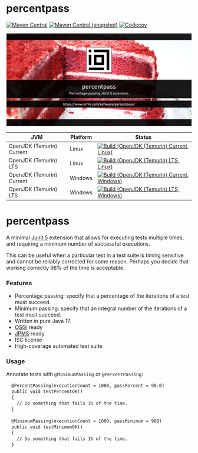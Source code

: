 percentpass
===

[![Maven Central](https://img.shields.io/maven-central/v/com.io7m.percentpass/com.io7m.percentpass.svg?style=flat-square)](http://search.maven.org/#search%7Cga%7C1%7Cg%3A%22com.io7m.percentpass%22)
[![Maven Central (snapshot)](https://img.shields.io/nexus/s/https/s01.oss.sonatype.org/com.io7m.percentpass/com.io7m.percentpass.svg?style=flat-square)](https://s01.oss.sonatype.org/content/repositories/snapshots/com/io7m/percentpass/)
[![Codecov](https://img.shields.io/codecov/c/github/io7m/percentpass.svg?style=flat-square)](https://codecov.io/gh/io7m/percentpass)

![percentpass](./src/site/resources/percentpass.jpg?raw=true)

| JVM | Platform | Status |
|-----|----------|--------|
| OpenJDK (Temurin) Current | Linux | [![Build (OpenJDK (Temurin) Current, Linux)](https://img.shields.io/github/actions/workflow/status/io7m/percentpass/main.linux.temurin.current.yml)](https://github.com/io7m/percentpass/actions?query=workflow%3Amain.linux.temurin.current)|
| OpenJDK (Temurin) LTS | Linux | [![Build (OpenJDK (Temurin) LTS, Linux)](https://img.shields.io/github/actions/workflow/status/io7m/percentpass/main.linux.temurin.lts.yml)](https://github.com/io7m/percentpass/actions?query=workflow%3Amain.linux.temurin.lts)|
| OpenJDK (Temurin) Current | Windows | [![Build (OpenJDK (Temurin) Current, Windows)](https://img.shields.io/github/actions/workflow/status/io7m/percentpass/main.windows.temurin.current.yml)](https://github.com/io7m/percentpass/actions?query=workflow%3Amain.windows.temurin.current)|
| OpenJDK (Temurin) LTS | Windows | [![Build (OpenJDK (Temurin) LTS, Windows)](https://img.shields.io/github/actions/workflow/status/io7m/percentpass/main.windows.temurin.lts.yml)](https://github.com/io7m/percentpass/actions?query=workflow%3Amain.windows.temurin.lts)|


# percentpass

A minimal [Junit 5](https://junit.org/junit5/) extension that allows for
executing tests multiple times, and requiring a minimum number of successful
executions.

This can be useful when a particular test in a test suite is timing sensitive
and cannot be reliably corrected for some reason. Perhaps you decide that
working correctly 98% of the time is acceptable.

### Features

  * Percentage passing; specify that a percentage of the iterations of a test must succeed.
  * Minimum passing: specify that an integral number of the iterations of a test must succeed.
  * Written in pure Java 17.
  * [OSGi](https://www.osgi.org/) ready
  * [JPMS](https://en.wikipedia.org/wiki/Java_Platform_Module_System) ready
  * ISC license
  * High-coverage automated test suite

### Usage

Annotate tests with `@MinimumPassing` or `@PercentPassing`:


```
  @PercentPassing(executionCount = 1000, passPercent = 98.0)
  public void testPercentOK()
  {
    // Do something that fails 1% of the time.
  }

  @MinimumPassing(executionCount = 1000, passMinimum = 980)
  public void testMinimumOK()
  {
    // Do something that fails 1% of the time.
  }
```

